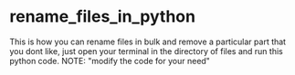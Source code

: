 # rename_files_in_python
This is how you can rename files in bulk and remove a particular part that you dont like, just open your terminal in the directory of files and run this python code. NOTE: "modify the code for your need"
